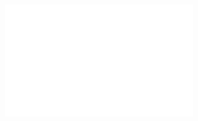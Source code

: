 <div align="center">
  <img src="header.svg" width="100%" height="300" alt="Click to see the source">
</div>
